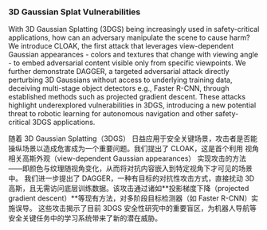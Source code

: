 ### 3D Gaussian Splat Vulnerabilities

With 3D Gaussian Splatting (3DGS) being increasingly used in safety-critical applications, how can an adversary manipulate the scene to cause harm? We introduce CLOAK, the first attack that leverages view-dependent Gaussian appearances - colors and textures that change with viewing angle - to embed adversarial content visible only from specific viewpoints. We further demonstrate DAGGER, a targeted adversarial attack directly perturbing 3D Gaussians without access to underlying training data, deceiving multi-stage object detectors e.g., Faster R-CNN, through established methods such as projected gradient descent. These attacks highlight underexplored vulnerabilities in 3DGS, introducing a new potential threat to robotic learning for autonomous navigation and other safety-critical 3DGS applications.

随着 3D Gaussian Splatting（3DGS） 日益应用于安全关键场景，攻击者是否能操纵场景以造成危害成为一个重要问题。我们提出了 CLOAK，这是首个利用 视角相关高斯外观（view-dependent Gaussian appearances） 实现攻击的方法——即颜色与纹理随视角变化，从而将对抗内容嵌入到特定视角下才可见的场景中。
我们进一步提出了 DAGGER，一种有目标的对抗性攻击方式，直接扰动 3D 高斯，且无需访问底层训练数据。该攻击通过诸如**投影梯度下降（projected gradient descent）**等现有方法，对多阶段目标检测器（如 Faster R-CNN）实施误导。
这些攻击揭示了目前 3DGS 安全性研究中的重要盲区，为机器人导航等安全关键任务中的学习系统带来了新的潜在威胁。
